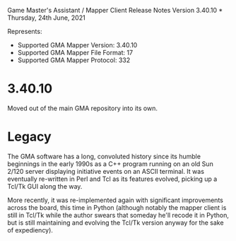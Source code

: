 Game Master's Assistant / Mapper Client
Release Notes
Version 3.40.10 * Thursday, 24th June, 2021

Represents:
 * Supported GMA Mapper Version: 3.40.10      <!-- @@##@@ -->
 * Supported GMA Mapper File Format: 17	      <!-- @@##@@ -->
 * Supported GMA Mapper Protocol: 332         <!-- @@##@@ -->

# 3.40.10
Moved out of the main GMA repository into its own.

# Legacy
The GMA software has a long, convoluted history since its humble beginnings in
the early 1990s as a C++ program running on an old Sun 2/120 server displaying
initiative events on an ASCII terminal. It was eventually re-written in Perl
and Tcl as its features evolved, picking up a Tcl/Tk GUI along the way.

More recently, it was re-implemented again with significant improvements across
the board, this time in Python (although notably the mapper client is still in
Tcl/Tk while the author swears that someday he'll recode it in Python, but is
still maintaining and evolving the Tcl/Tk version anyway for the sake of
expediency).  

